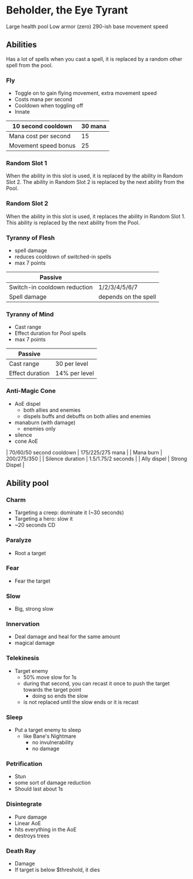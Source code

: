 # Beholder, the Eye Tyrant

Large health pool
Low armor (zero)
290-ish base movement speed

## Abilities

Has a lot of spells
when you cast a spell, it is replaced by a random other spell from the pool.

### Fly

 - Toggle on to gain flying movement, extra movement speed
 - Costs mana per second
 - Cooldown when toggling off
 - Innate

| 10 second cooldown | 30 mana |
|---|---|
| Mana cost per second | 15 |
| Movement speed bonus | 25 |

### Random Slot 1

When the ability in this slot is used, it is replaced by the ability in Random Slot 2.
The ability in Random Slot 2 is replaced by the next ability from the Pool.

### Random Slot 2

When the ability in this slot is used, it replaces the ability in Random Slot 1.
This ability is replaced by the next ability from the Pool.
 
### Tyranny of Flesh
 - spell damage
 - reduces cooldown of switched-in spells
 - max 7 points

| Passive | |
|---|---|
| Switch-in cooldown reduction | 1/2/3/4/5/6/7 |
| Spell damage | depends on the spell |

### Tyranny of Mind
 - Cast range
 - Effect duration for Pool spells
 - max 7 points

| Passive | |
|---|---|
| Cast range | 30 per level |
| Effect duration | 14% per level |

### Anti-Magic Cone

 - AoE dispel
   - both allies and enemies
   - dispels buffs and debuffs on both allies and enemies
 - manaburn (with damage)
   - enemies only
 - silence
 - cone AoE

| 70/60/50 second cooldown | 175/225/275 mana |
| Mana burn | 200/275/350 |
| Silence duration | 1.5/1.75/2 seconds |
| Ally dispel | Strong Dispel |

## Ability pool

### Charm

 - Targeting a creep: dominate it (~30 seconds)
 - Targeting a hero: slow it
 - ~20 seconds CD

### Paralyze

 - Root a target

### Fear
 
 - Fear the target

### Slow
 
 - Big, strong slow

### Innervation

 - Deal damage and heal for the same amount
 - magical damage

### Telekinesis

 - Target enemy
   - 50% move slow for 1s
   - during that second, you can recast it once to push the target towards the target point
     - doing so ends the slow
   - is not replaced until the slow ends or it is recast

### Sleep

 - Put a target enemy to sleep
   - like Bane's Nightmare
     - no invulnerability
     - no damage

### Petrification

 - Stun
 - some sort of damage reduction
 - Should last about 1s

### Disintegrate

 - Pure damage
 - Linear AoE
 - hits everything in the AoE
 - destroys trees

### Death Ray

 - Damage
 - If target is below $threshold, it dies
